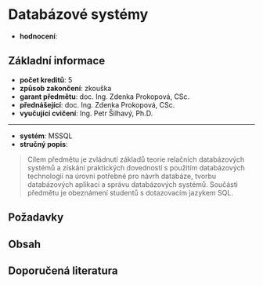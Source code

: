 # Databázové systémy
* **hodnocení**:

## Základní informace
- **počet kreditů**: 5
- **způsob zakončení**: zkouška
- **garant předmětu**: doc. Ing. Zdenka Prokopová, CSc.
- **přednášející**: doc. Ing. Zdenka Prokopová, CSc.
- **vyučující cvičení**: Ing. Petr Šilhavý, Ph.D.
----
* **systém**: MSSQL
* **stručný popis**:
> Cílem předmětu je zvládnutí základů teorie relačních databázových systémů a získání praktických dovedností s použitím databázových technologií na úrovni potřebné pro návrh databáze, tvorbu databázových aplikací a správu databázových systémů. Součásti předmětu je obeznámení studentů s dotazovacím jazykem SQL.

## Požadavky
## Obsah
## Doporučená literatura
